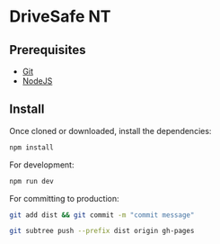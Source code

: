 # DriveSafe NT

## Prerequisites ##

* [Git](https://git-scm.com/downloads)
* [NodeJS](https://nodejs.org/en/download/)

## Install ##

Once cloned or downloaded, install the dependencies:

```bash
npm install
```

For development:

```bash
npm run dev
```

For committing to production:
```bash
git add dist && git commit -m "commit message"
```
```bash
git subtree push --prefix dist origin gh-pages
```